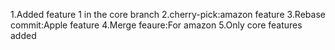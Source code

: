1.Added feature 1 in the core branch
2.cherry-pick:amazon feature
3.Rebase commit:Apple feature
4.Merge feaure:For amazon
5.Only core features added
